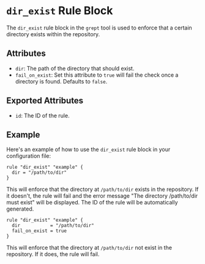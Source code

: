 # `dir_exist` Rule Block

The `dir_exist` rule block in the `grept` tool is used to enforce that a certain directory exists within the repository.

## Attributes

- `dir`: The path of the directory that should exist.
- `fail_on_exist`: Set this attribute to `true` will fail the check once a directory is found. Defaults to `false`.

## Exported Attributes

- `id`: The ID of the rule.

## Example

Here's an example of how to use the `dir_exist` rule block in your configuration file:

```hcl
rule "dir_exist" "example" {
  dir = "/path/to/dir"
}
```

This will enforce that the directory at `/path/to/dir` exists in the repository. If it doesn't, the rule will fail and the error message "The directory /path/to/dir must exist" will be displayed. The ID of the rule will be automatically generated.

```hcl
rule "dir_exist" "example" {
  dir           = "/path/to/dir"
  fail_on_exist = true
}
```

This will enforce that the directory at `/path/to/dir` not exist in the repository. If it does, the rule will fail.
